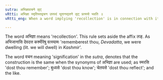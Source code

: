 ```yaml
---
sutra: अभिज्ञावचने लृट्
vRtti: अभिज्ञा स्मृतिस्तद्वचन उपपदं भूतानद्यतने लृट् प्रत्ययो भवति ॥
vRtti_eng: When a word implying 'recollection' is in connection with it, a verb takes the affix लृट् (2nd future) in the sense of the past before the commencement of the present day.

---
```

The word अभिज्ञा means 'recollection'. This rule sets aside the affix लङ्. As अभिजानासि देवदत्त कश्मीरेषु वत्स्यामः 'rememberest thou, _Devadatta_, we were dwelling (lit. we will dwell) in _Kashmir_'.

The word वचन meaning 'signification' in the _sutra_, denotes that the construction is the same when the synonyms of अभिज्ञा are used; as स्मरसि 'dost thou remember'; बुध्यसे 'dost thou know'; चेतयसे 'dost thou reflect'; and the like.
